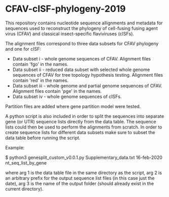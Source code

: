 # CFAV-cISF-phylogeny-2019

This repository contains nucleotide sequence allignments and metadata for sequences used to reconstruct the phylogeny of cell-fusing fusing agent virus (CFAV) and classical insect-specific flaviviruses (cISFs).

The alignment files correspond to three data subsets for CFAV phylogeny and one for cISF:

* Data subset i - whole genome sequences of CFAV. Alignment files contain 'fgo' in the names.
* Data subset ii - reduced data subset with selected whole genome sequences of CFAV for tree topology hypothesis testing. Alignment files contain 'red' in the names.
* Data subset iii - whole genome and partial genome sequences of CFAV. Alignment files contain 'pge' in the names.
* Data subset iv - whole genome sequences of cISFs. 

Partition files are added where gene partition model were tested.

A python script is also included in order to split the sequences into separate gene (or UTR) sequence lists directly from the data table. The sequence lists could then be used to perform the alignments from scratch. In order to create sequence lists for different data subsets make sure to subset the data table before running the script.

Example:

$ python3 genesplit_custom_v0.0.1.py Supplementary_data.txt 16-feb-2020 nt_seq_list_by_gene

where arg 1 is the data table file in the same directory as the script, arg 2 is an arbitrary prefix for the output sequence list files (in this case just the date), arg 3 is the name of the output folder (should already exist in the current directory).

